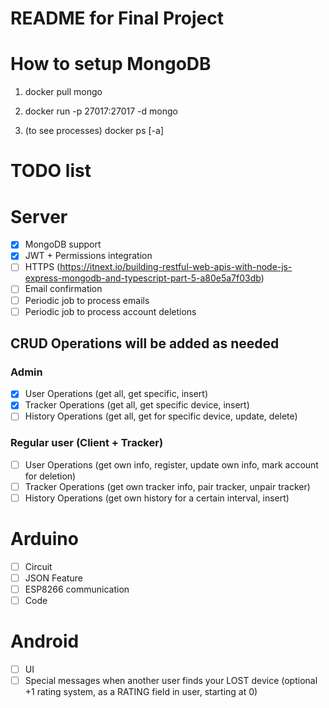 # README for Final Project

# How to setup MongoDB
1. docker pull mongo
2. docker run -p 27017:27017 -d mongo

3. (to see processes) docker ps [-a]

# TODO list
# Server
-[X] MongoDB support
-[X] JWT + Permissions integration
-[ ] HTTPS (https://itnext.io/building-restful-web-apis-with-node-js-express-mongodb-and-typescript-part-5-a80e5a7f03db)
-[ ] Email confirmation
-[ ] Periodic job to process emails
-[ ] Periodic job to process account deletions

## CRUD Operations will be added as needed
### Admin
-[X] User Operations (get all, get specific, insert)
-[X] Tracker Operations (get all, get specific device, insert)
-[ ] History Operations (get all, get for specific device, update, delete)

### Regular user (Client + Tracker)
-[ ] User Operations (get own info, register, update own info, mark account for deletion)
-[ ] Tracker Operations (get own tracker info, pair tracker, unpair tracker)
-[ ] History Operations (get own history for a certain interval, insert)

# Arduino
-[ ] Circuit
-[ ] JSON Feature
-[ ] ESP8266 communication
-[ ] Code

# Android
-[ ] UI
-[ ] Special messages when another user finds your LOST device (optional +1 rating system, as a RATING field in user, starting at 0)